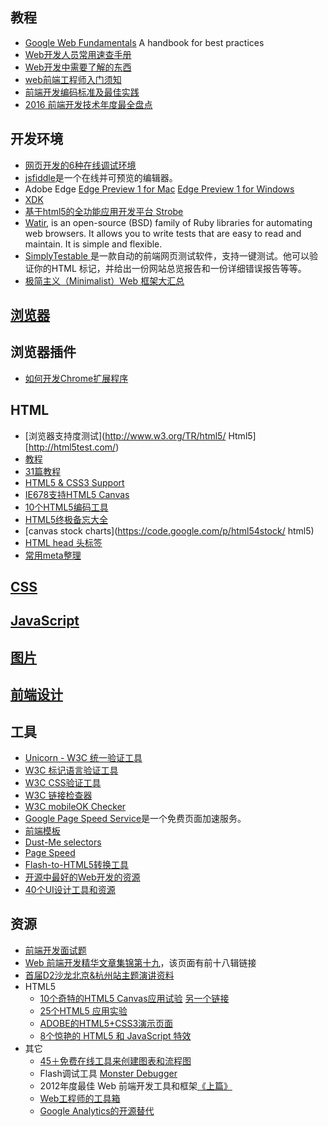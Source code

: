 ## 教程
* [Google Web Fundamentals](https://developers.google.com/web/fundamentals/)  A handbook for best practices
* [Web开发人员常用速查手册](http://www.cnblogs.com/lhb25/archive/2011/03/28/1994433.html)
* [Web开发中需要了解的东西](http://coolshell.cn/articles/6043.html)
* [web前端工程师入门须知](http://www.cnblogs.com/Wenwang/archive/2011/12/16/2289869.html)
* [前端开发编码标准及最佳实践](http://www.cnblogs.com/lhb25/archive/2012/07/24/font-end-code-standards-and-best-practices.html)
* [2016 前端开发技术年度最全盘点](https://mp.weixin.qq.com/s?__biz=MjM5MDE0Mjc4MA==&mid=2650995329&idx=1&sn=658dd8a15b10fa78906e5684cc1d44a0&chksm=bdbf02d28ac88bc47474f514d68635324fb7d4ef5e53a810e820b8601ca3ea8be19fb79e04e5&mpshare=1&scene=1&srcid=0128njVyilyNpLSb3Wchnv1v&key=5657e61c2ec7753d76e247f729b12433cf307569e767eead3024c1610f1cbaefcf43e9b28122ceb4f394e1a4e4a0d1c37341716833ffba82da1873547304b5de481e50efa2f6fa443c2f2f33c7121ad9&ascene=0&uin=MjA3NzExNjA4NA%3D%3D&devicetype=iMac+MacBookPro11%2C1+OSX+OSX+10.12.3+build(16D32)&version=12020010&nettype=WIFI&fontScale=100&pass_ticket=K39x40UoCUGHKRH9yUbQ%2FAvFHj1iqTiY3eEL%2FopksdxJiZqtM8ZwQ%2FJX36xz3FIs)

## 开发环境
* [网页开发的6种在线调试环境](http://www.ruanyifeng.com/blog/2012/02/6_online_playgrounds_for_web_developing.html)
* [jsfiddle](http://jsfiddle.net/)是一个在线并可预览的编辑器。
* Adobe Edge [Edge Preview 1 for Mac](http://www.adobe.com/cfusion/entitlement/index.cfm?event=custom&loc=EN_US&sku=FS0002460&e=labs_edge)  [Edge Preview 1 for Windows](http://www.adobe.com/cfusion/entitlement/index.cfm?event=custom&loc=EN_US&sku=FS0002459&e=labs_edge)
* [XDK](http://www.techfrom.com/13109.html)
* [基于html5的全功能应用开发平台 Strobe](http://www.techfrom.com/14694.html)
* [Watir](http://watir.com/), is an open-source (BSD) family of Ruby libraries for automating web browsers. It allows you to write tests that are easy to read and maintain. It is simple and flexible.
* [SimplyTestable ](http://simplytestable.com/)是一款自动的前端网页测试软件，支持一键测试。他可以验证你的HTML 标记，并给出一份网站总览报告和一份详细错误报告等等。
* [极简主义（Minimalist）Web 框架大汇总](http://segmentfault.com/a/1190000000371056)

## [浏览器](浏览器.md)

## 浏览器插件
* [如何开发Chrome扩展程序](http://blog.jobbole.com/46608/)

## HTML
* [浏览器支持度测试](http://www.w3.org/TR/html5/ Html5] [http://html5test.com/)
* [教程](https://docs.google.com/#folders/folder.0.0B2iI12yCmwaoYTBkZWNiMzYtMTIwMC00NTRiLTg1N2QtMWIwYzZiYjI4ZjFm)
* [31篇教程](http://www.cnblogs.com/lhb25/archive/2011/08/25/best-html5-tutorials.html)
* [HTML5 & CSS3 Support](http://findmebyip.com/litmus/)
* [IE678支持HTML5 Canvas](https://code.google.com/p/explorercanvas/)
* [10个HTML5编码工具](http://blog.csdn.net/kingboy2008/article/details/6708000)
* [HTML5终极备忘大全](http://www.zhangxinxu.com/wordpress/?p=1544)
* [canvas stock charts](https://code.google.com/p/html54stock/ html5)
* [HTML head 头标签](http://fex.baidu.com/blog/2014/10/html-head-tags/)
* [常用meta整理](http://segmentfault.com/blog/ciaocc/1190000002407912)

## [CSS](CSS.md)

## [JavaScript](JavaScript.md)

## [图片](图片.md)

## [前端设计](前端设计.md)
    
## 工具
* [Unicorn - W3C 统一验证工具](http://validator.w3.org/unicorn/)
* [W3C 标记语言验证工具](http://validator.w3.org/)
* [W3C CSS验证工具](http://jigsaw.w3.org/css-validator/)
* [W3C 链接检查器](http://validator.w3.org/checklink)
* [W3C mobileOK Checker](http://validator.w3.org/mobile/)
* [ Google Page Speed Service](http://www.36kr.com/google-page-speed-service/)是一个免费页面加速服务。
* [前端模板](http://www.baiduux.com/blog/2011/07/11/introduction-of-template/)
* [Dust-Me selectors](http://www.sitepoint.com/dustmeselectors/)
* [Page Speed](http://code.google.com/speed/page-speed/)
* [Flash-to-HTML5转换工具](http://www.cnbeta.com/articles/125627.htm)
* [开源中最好的Web开发的资源](http://coolshell.cn/articles/4795.html)
* [40个UI设计工具和资源](http://article.yeeyan.org/view/144345/168856)

## 资源
* [前端开发面试题](http://segmentfault.com/a/1190000000465431)
* [Web 前端开发精华文章集锦第十九](http://www.cnblogs.com/lhb25/p/must-read-links-for-web-designers-and-developers-volume-19.html)，该页面有前十八辑链接
* [首届D2沙龙北京&杭州站主题演讲资料](http://www.d2forum.org/2011/09/28/d2-salon-ppt/)
* HTML5
    * [10个奇特的HTML5 Canvas应用试验](http://blog.csdn.net/fwj380891124/article/details/6774572) [另一个链接](http://www.jobbole.com/entry.php/1433)
    * [25个HTML5 应用实验](http://www.cnbeta.com/articles/144722.htm)
    * [ADOBE的HTML5+CSS3演示页面](http://beta.theexpressiveweb.com)
    * [8个惊艳的 HTML5 和 JavaScript 特效](http://www.cnblogs.com/lhb25/archive/2011/08/09/awesome-html5-and-javascript-effects.html)
* 其它
    * [45＋免费在线工具来创建图表和流程图](http://www.alibuybuy.com/posts/64296.html)
    * Flash调试工具 [Monster Debugger](http://www.oschina.net/p/monster-debugger)
    * 2012年度最佳 Web 前端开发工具和框架[《上篇》](http://www.cnblogs.com/lhb25/archive/2012/12/18/best-tools-for-web-development-a.html)
    * [Web工程师的工具箱](http://coolshell.cn/articles/8767.html)
    * [Google Analytics的开源替代](http://www.solidot.org/story?sid=37775)
